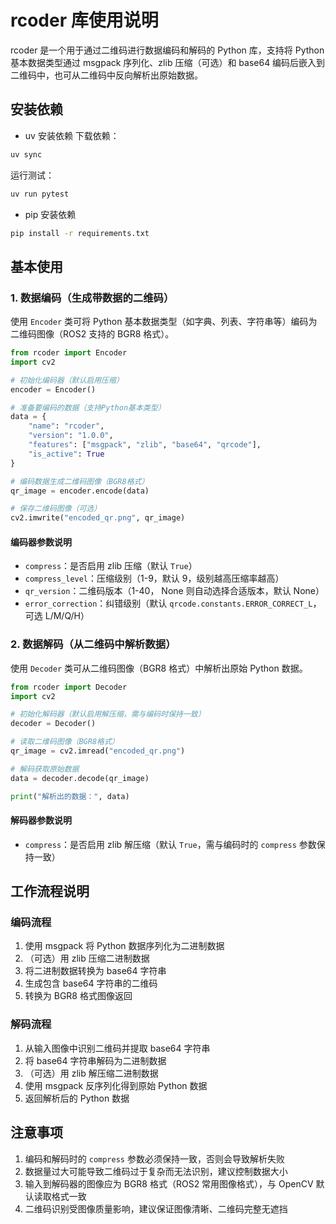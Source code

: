 # rcoder 库使用说明

rcoder 是一个用于通过二维码进行数据编码和解码的 Python 库，支持将 Python 基本数据类型通过 msgpack 序列化、zlib 压缩（可选）和 base64 编码后嵌入到二维码中，也可从二维码中反向解析出原始数据。

## 安装依赖
- uv 安装依赖
下载依赖：
```bash
uv sync
```
运行测试：
```bash
uv run pytest
```
- pip 安装依赖
```bash
pip install -r requirements.txt
```

## 基本使用

### 1. 数据编码（生成带数据的二维码）

使用 `Encoder` 类可将 Python 基本数据类型（如字典、列表、字符串等）编码为二维码图像（ROS2 支持的 BGR8 格式）。

```python
from rcoder import Encoder
import cv2

# 初始化编码器（默认启用压缩）
encoder = Encoder()

# 准备要编码的数据（支持Python基本类型）
data = {
    "name": "rcoder",
    "version": "1.0.0",
    "features": ["msgpack", "zlib", "base64", "qrcode"],
    "is_active": True
}

# 编码数据生成二维码图像（BGR8格式）
qr_image = encoder.encode(data)

# 保存二维码图像（可选）
cv2.imwrite("encoded_qr.png", qr_image)
```

#### 编码器参数说明

- `compress`：是否启用 zlib 压缩（默认 `True`）
- `compress_level`：压缩级别（1-9，默认 9，级别越高压缩率越高）
- `qr_version`：二维码版本（1-40， None 则自动选择合适版本，默认 None）
- `error_correction`：纠错级别（默认 `qrcode.constants.ERROR_CORRECT_L`，可选 L/M/Q/H）


### 2. 数据解码（从二维码中解析数据）

使用 `Decoder` 类可从二维码图像（BGR8 格式）中解析出原始 Python 数据。

```python
from rcoder import Decoder
import cv2

# 初始化解码器（默认启用解压缩，需与编码时保持一致）
decoder = Decoder()

# 读取二维码图像（BGR8格式）
qr_image = cv2.imread("encoded_qr.png")

# 解码获取原始数据
data = decoder.decode(qr_image)

print("解析出的数据：", data)
```

#### 解码器参数说明

- `compress`：是否启用 zlib 解压缩（默认 `True`，需与编码时的 `compress` 参数保持一致）


## 工作流程说明

### 编码流程
1. 使用 msgpack 将 Python 数据序列化为二进制数据
2. （可选）用 zlib 压缩二进制数据
3. 将二进制数据转换为 base64 字符串
4. 生成包含 base64 字符串的二维码
5. 转换为 BGR8 格式图像返回

### 解码流程
1. 从输入图像中识别二维码并提取 base64 字符串
2. 将 base64 字符串解码为二进制数据
3. （可选）用 zlib 解压缩二进制数据
4. 使用 msgpack 反序列化得到原始 Python 数据
5. 返回解析后的 Python 数据


## 注意事项
1. 编码和解码时的 `compress` 参数必须保持一致，否则会导致解析失败
2. 数据量过大可能导致二维码过于复杂而无法识别，建议控制数据大小
3. 输入到解码器的图像应为 BGR8 格式（ROS2 常用图像格式），与 OpenCV 默认读取格式一致
4. 二维码识别受图像质量影响，建议保证图像清晰、二维码完整无遮挡
